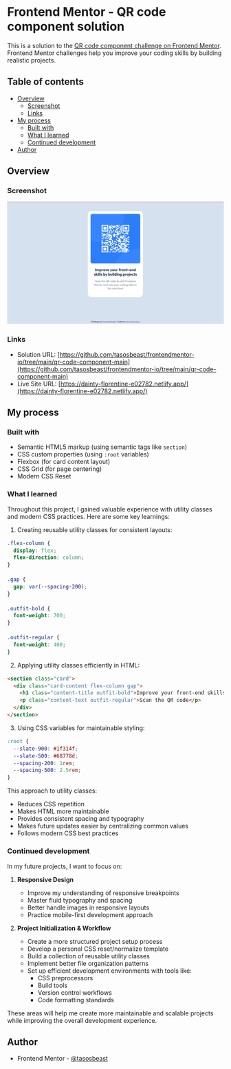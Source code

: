 # Frontend Mentor - QR code component solution

This is a solution to the [QR code component challenge on Frontend Mentor](https://www.frontendmentor.io/challenges/qr-code-component-iux_sIO_H). Frontend Mentor challenges help you improve your coding skills by building realistic projects.

## Table of contents

- [Overview](#overview)
  - [Screenshot](#screenshot)
  - [Links](#links)
- [My process](#my-process)
  - [Built with](#built-with)
  - [What I learned](#what-i-learned)
  - [Continued development](#continued-development)
- [Author](#author)

## Overview

### Screenshot

![](./images/qr-code-project.png)

### Links

- Solution URL: [https://github.com/tasosbeast/frontendmentor-io/tree/main/qr-code-component-main](https://github.com/tasosbeast/frontendmentor-io/tree/main/qr-code-component-main)
- Live Site URL: [https://dainty-florentine-e02782.netlify.app/](https://dainty-florentine-e02782.netlify.app/)

## My process

### Built with

- Semantic HTML5 markup (using semantic tags like `section`)
- CSS custom properties (using `:root` variables)
- Flexbox (for card content layout)
- CSS Grid (for page centering)
- Modern CSS Reset

### What I learned

Throughout this project, I gained valuable experience with utility classes and modern CSS practices. Here are some key learnings:

1. Creating reusable utility classes for consistent layouts:

```css
.flex-column {
  display: flex;
  flex-direction: column;
}

.gap {
  gap: var(--spacing-200);
}

.outfit-bold {
  font-weight: 700;
}

.outfit-regular {
  font-weight: 400;
}
```

2. Applying utility classes efficiently in HTML:

```html
<section class="card">
  <div class="card-content flex-column gap">
    <h1 class="content-title outfit-bold">Improve your front-end skills</h1>
    <p class="content-text outfit-regular">Scan the QR code</p>
  </div>
</section>
```

3. Using CSS variables for maintainable styling:

```css
:root {
  --slate-900: #1f314f;
  --slate-500: #68778d;
  --spacing-200: 1rem;
  --spacing-500: 2.5rem;
}
```

This approach to utility classes:

- Reduces CSS repetition
- Makes HTML more maintainable
- Provides consistent spacing and typography
- Makes future updates easier by centralizing common values
- Follows modern CSS best practices

### Continued development

In my future projects, I want to focus on:

1. **Responsive Design**

   - Improve my understanding of responsive breakpoints
   - Master fluid typography and spacing
   - Better handle images in responsive layouts
   - Practice mobile-first development approach

2. **Project Initialization & Workflow**
   - Create a more structured project setup process
   - Develop a personal CSS reset/normalize template
   - Build a collection of reusable utility classes
   - Implement better file organization patterns
   - Set up efficient development environments with tools like:
     - CSS preprocessors
     - Build tools
     - Version control workflows
     - Code formatting standards

These areas will help me create more maintainable and scalable projects while improving the overall development experience.

## Author

- Frontend Mentor - [@tasosbeast](https://www.frontendmentor.io/profile/tasosbeast)
